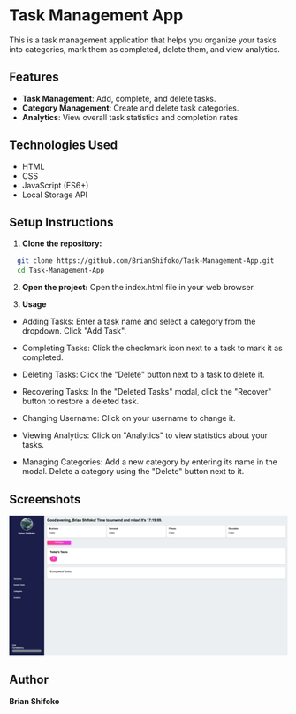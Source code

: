 # Task Management App

This is a task management application that helps you organize your tasks into categories, mark them as completed, delete them, and view analytics.

## Features

- **Task Management**: Add, complete, and delete tasks.
- **Category Management**: Create and delete task categories.
- **Analytics**: View overall task statistics and completion rates.

## Technologies Used

- HTML
- CSS
- JavaScript (ES6+)
- Local Storage API

## Setup Instructions

1. **Clone the repository:**
 ```bash
   git clone https://github.com/BrianShifoko/Task-Management-App.git
   cd Task-Management-App
```
2. **Open the project:**
Open the index.html file in your web browser.

3. **Usage**

- Adding Tasks:
Enter a task name and select a category from the dropdown.
Click "Add Task".

- Completing Tasks:
Click the checkmark icon next to a task to mark it as completed.

- Deleting Tasks:
Click the "Delete" button next to a task to delete it.

- Recovering Tasks:
In the "Deleted Tasks" modal, click the "Recover" button to restore a deleted task.

- Changing Username:
Click on your username to change it.

- Viewing Analytics:
Click on "Analytics" to view statistics about your tasks.

- Managing Categories:
Add a new category by entering its name in the modal.
Delete a category using the "Delete" button next to it.

## Screenshots

![Calculator Screenshot](image/Task%20Management%20App%20Screenshot.png)

## Author

**Brian Shifoko**

